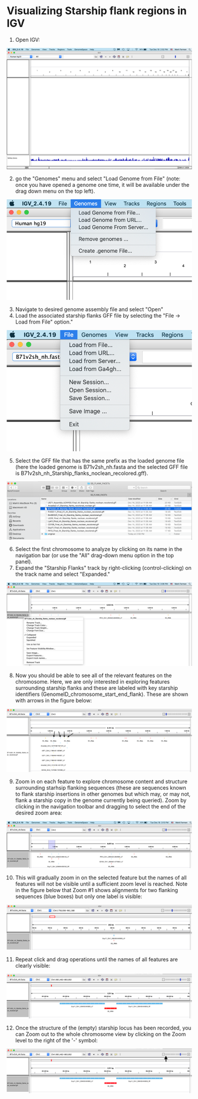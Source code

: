 # Visualizing Starship flank regions in IGV
1. Open IGV:
   
![IGV](/screenshots/IGV.png)

2. go the "Genomes" menu and select "Load Genome from File" (note: once you have opened a genome one time, it will be available under the drag down menu on the top left).

![LoadGenome](/screenshots/LoadGenome.png)

3. Navigate to desired genome assembly file and select "Open"
4. Load the associated starship flanks GFF file by selecting the "File -> Load from File" option."

![LoadGFF](/screenshots/LoadGFF.png)

5. Select the GFF file that has the same prefix as the loaded genome file (here the loaded genome is B71v2sh_nh.fasta and the selected GFF file is B71v2sh_nh_Starship_flanks_noclean_recolored.gff).
   
![SelectGFF](/screenshots/SelectGFF.png)

6. Select the first chromosome to analyze by clicking on its name in the navigation bar (or use the "All" drag-down menu option in the top panel).
7. Expand the "Starship Flanks" track by right-clicking (control-clicking) on the track name and select "Expanded."
    
![SelectExpand](/screenshots/SelectExpand.png)

8. Now you should be able to see all of the relevant features on the chromosome. Here, we are only interested in exploring features surrounding starship flanks and these are labeled with key starship identifiers (GenomeID_chromosome_start_end_flank). These are shown with arrows in the figure below:
    
![FindFeatures2](/screenshots/FindFeatures2.png)

9. Zoom in on each feature to explore chromosome content and structure surrounding starhsip flanking sequences (these are sequences known to flank starship insertions in other genomes but which may, or may not, flank a starship copy in the genome currently being queried). Zoom by clicking in the navigation toolbar and dragging to select the end of the desired zoom area:
    
![DragNZoom](/screenshots/DragNZoom.png)

10. This will gradually zoom in on the selected feature but the names of all features will not be visible until a sufficient zoom level is reached. Note in the figure below that Zoom #1 shows alignments for two flanking sequences (blue boxes) but only one label is visible:
    
![Zoom1](/screenshots/Zoom1.png) 

11. Repeat click and drag operations until the names of all features are clearly visible:
    
![FullZoom](/screenshots/FullZoom.png)
    
12. Once the structure of the (empty) starship locus has been recorded, you can Zoom out to the whole chromosome view by clicking on the Zoom level to the right of the '-' symbol:
 
![ZoomOut](/screenshots/ZoomOut.png)
